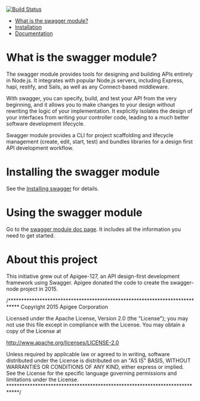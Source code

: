 [![Build Status](https://travis-ci.org/swagger-api/swagger-node.svg?branch=master)](https://travis-ci.org/swagger-api/swagger-node)

* [What is the swagger module?](#whatis)
* [Installation](#installation)
* [Documentation](#docs)

# <a name="whatis">What is the swagger module?

The swagger module provides tools for designing and building APIs entirely in Node.js. It integrates with popular Node.js servers, including Express, hapi, restify, and Sails, as well as any Connect-based middleware. 

With swagger, you can specify, build, and test your API from the very beginning, and it allows you to make changes to your design without rewriting the logic of your implementation. It explicitly isolates the design of your interfaces from writing your controller code, leading to a much better software development lifecycle.

Swagger module provides a CLI  for project scaffolding and lifecycle management (create, edit, start, test) and bundles libraries for a design first API development workflow. 

# <a name="installation">Installing the swagger module

See the [Installing swagger](https://github.com/apigee-127/swagger-node/blob/master/docs/install.md) for details. 

# <a name="using">Using the swagger module

Go to the [swagger module doc page](https://github.com/apigee-127/swagger-node/blob/master/docs/README.md). It includes all the information you need to get started. 

# About this project

This initiative grew out of Apigee-127, an API design-first development framework using Swagger. 
Apigee donated the code to create the swagger-node project in 2015.

/****************************************************************************
 Copyright 2015 Apigee Corporation

 Licensed under the Apache License, Version 2.0 (the "License");
 you may not use this file except in compliance with the License.
 You may obtain a copy of the License at

 http://www.apache.org/licenses/LICENSE-2.0

 Unless required by applicable law or agreed to in writing, software
 distributed under the License is distributed on an "AS IS" BASIS,
 WITHOUT WARRANTIES OR CONDITIONS OF ANY KIND, either express or implied.
 See the License for the specific language governing permissions and
 limitations under the License.
 ****************************************************************************/
